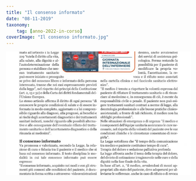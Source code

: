 ```yaml
---
title: "Il consenso informato"
date: "08-11-2019"
taxonomy: 
    tag: [anno-2022-in-corso]
coverImage: "Il consenso informato.jpg"
---
```


![Il consenso informato](images/Il%20consenso%20informato.jpg)

